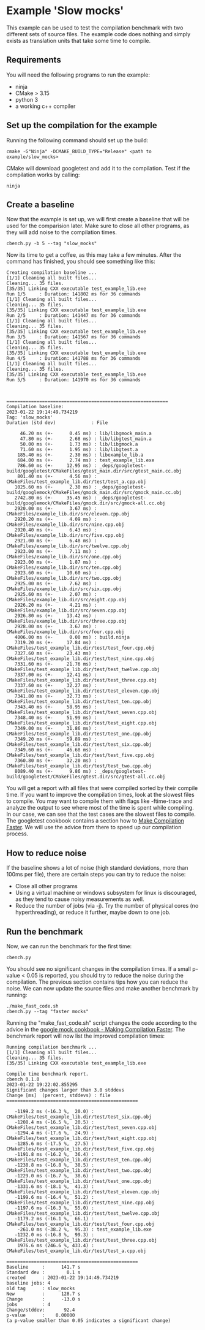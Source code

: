 # Example 'Slow mocks'

This example can be used to test the compilation benchmark with two different sets of source files.
The example code does nothing and simply exists as translation units that take some time to compile.

## Requirements
You will need the following programs to run the example:

 - ninja
 - CMake > 3.15
 - python 3
 - a working c++ compiler

## Set up the compilation for the example

Running the following command should set up the build:

    cmake -G"Ninja" -DCMAKE_BUILD_TYPE="Release" <path to example/slow_mocks>

CMake will download googletest and add it to the compilation.
Test if the compilation works by calling:

    ninja

## Create a baseline

Now that the example is set up, we will first create a baseline that will be used for the comparision later. Make sure to close all other programs, as they will add noise to the compilation times.

    cbench.py -b 5 --tag "slow_mocks"

Now its time to get a coffee, as this may take a few minutes. After the command has finished, you should see something like this:

    Creating compilation baseline ...
    [1/1] Cleaning all built files...
    Cleaning... 35 files.
    [35/35] Linking CXX executable test_example_lib.exe
    Run 1/5     : Duration: 141802 ms for 36 commands
    [1/1] Cleaning all built files...
    Cleaning... 35 files.
    [35/35] Linking CXX executable test_example_lib.exe
    Run 2/5     : Duration: 141447 ms for 36 commands
    [1/1] Cleaning all built files...
    Cleaning... 35 files.
    [35/35] Linking CXX executable test_example_lib.exe
    Run 3/5     : Duration: 141567 ms for 36 commands
    [1/1] Cleaning all built files...
    Cleaning... 35 files.
    [35/35] Linking CXX executable test_example_lib.exe
    Run 4/5     : Duration: 141788 ms for 36 commands
    [1/1] Cleaning all built files...
    Cleaning... 35 files.
    [35/35] Linking CXX executable test_example_lib.exe
    Run 5/5     : Duration: 141970 ms for 36 commands
    
    
    
    ===========================================================
    Compilation baseline:
    2023-01-22 19:14:49.734219
    Tag: 'slow_mocks'
    Duration (std dev)             : File
    
         46.20 ms (+-      0.45 ms) : lib/libgmock_main.a
         47.80 ms (+-      2.68 ms) : lib/libgtest_main.a
         50.00 ms (+-      1.73 ms) : lib/libgmock.a
         71.60 ms (+-      1.95 ms) : lib/libgtest.a
        185.40 ms (+-      2.30 ms) : libexample_lib.a
        684.00 ms (+-      2.74 ms) : test_example_lib.exe
        786.60 ms (+-     12.95 ms) : _deps/googletest-build/googletest/CMakeFiles/gtest_main.dir/src/gtest_main.cc.obj
        801.40 ms (+-      4.56 ms) : CMakeFiles/test_example_lib.dir/test/test_a.cpp.obj
       1025.60 ms (+-      2.30 ms) : _deps/googletest-build/googlemock/CMakeFiles/gmock_main.dir/src/gmock_main.cc.obj
       2742.80 ms (+-     35.45 ms) : _deps/googletest-build/googlemock/CMakeFiles/gmock.dir/src/gmock-all.cc.obj
       2920.00 ms (+-      3.67 ms) : CMakeFiles/example_lib.dir/src/eleven.cpp.obj
       2920.20 ms (+-      4.09 ms) : CMakeFiles/example_lib.dir/src/nine.cpp.obj
       2920.40 ms (+-      6.43 ms) : CMakeFiles/example_lib.dir/src/five.cpp.obj
       2921.00 ms (+-      6.48 ms) : CMakeFiles/example_lib.dir/src/twelve.cpp.obj
       2923.00 ms (+-      7.11 ms) : CMakeFiles/example_lib.dir/src/one.cpp.obj
       2923.00 ms (+-      1.87 ms) : CMakeFiles/example_lib.dir/src/ten.cpp.obj
       2923.60 ms (+-     10.60 ms) : CMakeFiles/example_lib.dir/src/two.cpp.obj
       2925.00 ms (+-      7.62 ms) : CMakeFiles/example_lib.dir/src/six.cpp.obj
       2925.60 ms (+-      2.07 ms) : CMakeFiles/example_lib.dir/src/eight.cpp.obj
       2926.20 ms (+-      4.21 ms) : CMakeFiles/example_lib.dir/src/seven.cpp.obj
       2926.80 ms (+-     13.42 ms) : CMakeFiles/example_lib.dir/src/three.cpp.obj
       2928.00 ms (+-      3.67 ms) : CMakeFiles/example_lib.dir/src/four.cpp.obj
       4006.00 ms (+-      0.00 ms) : build.ninja
       7319.20 ms (+-     17.84 ms) : CMakeFiles/test_example_lib.dir/test/test_four.cpp.obj
       7327.60 ms (+-     23.43 ms) : CMakeFiles/test_example_lib.dir/test/test_nine.cpp.obj
       7331.60 ms (+-     21.76 ms) : CMakeFiles/test_example_lib.dir/test/test_twelve.cpp.obj
       7337.00 ms (+-     12.41 ms) : CMakeFiles/test_example_lib.dir/test/test_three.cpp.obj
       7337.60 ms (+-     32.27 ms) : CMakeFiles/test_example_lib.dir/test/test_eleven.cpp.obj
       7341.80 ms (+-     32.73 ms) : CMakeFiles/test_example_lib.dir/test/test_ten.cpp.obj
       7343.40 ms (+-     58.95 ms) : CMakeFiles/test_example_lib.dir/test/test_seven.cpp.obj
       7348.40 ms (+-     51.99 ms) : CMakeFiles/test_example_lib.dir/test/test_eight.cpp.obj
       7349.00 ms (+-     31.86 ms) : CMakeFiles/test_example_lib.dir/test/test_one.cpp.obj
       7349.20 ms (+-     59.89 ms) : CMakeFiles/test_example_lib.dir/test/test_six.cpp.obj
       7349.60 ms (+-     46.68 ms) : CMakeFiles/test_example_lib.dir/test/test_five.cpp.obj
       7360.80 ms (+-     32.20 ms) : CMakeFiles/test_example_lib.dir/test/test_two.cpp.obj
       8089.40 ms (+-      9.86 ms) : _deps/googletest-build/googletest/CMakeFiles/gtest.dir/src/gtest-all.cc.obj

You will get a report with all files that were compiled sorted by their compile time. If you want to improve the compilation times, look at the slowest files to compile.
You may want to compile them with flags like -ftime-trace and analyze the output to see where most of the time is spent while compiling. In our case, we can see that the
test cases are the slowest files to compile. The googletest cookbook contains a section how to [Make Compilation Faster](https://github.com/google/googletest/blob/main/docs/gmock_cook_book.md#making-the-compilation-faster). We will use the advice from there to speed up our compilation process.

## How to reduce noise

If the baseline shows a lot of noise (high standard deviations, more than 100ms per file), there are certain steps you can try to reduce the noise:

 - Close all other programs
 - Using a virtual machine or windows subsystem for linux is discouraged, as they tend to cause noisy measurements as well.
 - Reduce the number of jobs (via -j). Try the number of physical cores (no hyperthreading), or reduce it further, maybe down to one job.

## Run the benchmark

Now, we can run the benchmark for the first time:

    cbench.py

You should see no significant changes in the compilation times. If a small p-value < 0.05 is reported, you should try to reduce the noise during the compilation. The previous section contains tips how you can reduce the noise.
We can now update the source files and make another benchmark by running:

    ./make_fast_code.sh
    cbench.py --tag "faster mocks"

Running the "make_fast_code.sh" script changes the code according to the advice in the [google mock cookbook - Making Compilation Faster](https://github.com/google/googletest/blob/main/docs/gmock_cook_book.md#making-the-compilation-faster). The benchmark report will now list the improved compilation times:

    Running compilation benchmark ...
    [1/1] Cleaning all built files...
    Cleaning... 35 files.
    [35/35] Linking CXX executable test_example_lib.exe
    
    Compile time benchmark report.
    cbench 0.1.0
    2023-01-22 19:22:02.855295
    Significant changes larger than 3.0 stddevs
    Change [ms]  (percent, stddevs) : file
    ================================================
    
       -1199.2 ms (-16.3 %,  20.0) : CMakeFiles/test_example_lib.dir/test/test_six.cpp.obj
       -1208.4 ms (-16.5 %,  20.5) : CMakeFiles/test_example_lib.dir/test/test_seven.cpp.obj
       -1294.4 ms (-17.6 %,  24.9) : CMakeFiles/test_example_lib.dir/test/test_eight.cpp.obj
       -1285.6 ms (-17.5 %,  27.5) : CMakeFiles/test_example_lib.dir/test/test_five.cpp.obj
       -1191.8 ms (-16.2 %,  36.4) : CMakeFiles/test_example_lib.dir/test/test_ten.cpp.obj
       -1238.8 ms (-16.8 %,  38.5) : CMakeFiles/test_example_lib.dir/test/test_two.cpp.obj
       -1229.0 ms (-16.7 %,  38.6) : CMakeFiles/test_example_lib.dir/test/test_one.cpp.obj
       -1331.6 ms (-18.1 %,  41.3) : CMakeFiles/test_example_lib.dir/test/test_eleven.cpp.obj
       -1199.6 ms (-16.4 %,  51.2) : CMakeFiles/test_example_lib.dir/test/test_nine.cpp.obj
       -1197.6 ms (-16.3 %,  55.0) : CMakeFiles/test_example_lib.dir/test/test_twelve.cpp.obj
       -1179.2 ms (-16.1 %,  66.1) : CMakeFiles/test_example_lib.dir/test/test_four.cpp.obj
        -261.0 ms (-38.2 %,  95.3) : test_example_lib.exe
       -1232.0 ms (-16.8 %,  99.3) : CMakeFiles/test_example_lib.dir/test/test_three.cpp.obj
        1976.6 ms (246.6 %, 433.4) : CMakeFiles/test_example_lib.dir/test/test_a.cpp.obj
    
    ================================================
    Baseline     :      141.7 s
    Standard dev :        0.1 s
    created      : 2023-01-22 19:14:49.734219
    baseline jobs: 4
    old tag      : slow_mocks
    New          :      128.7 s
    Change       :      -13.0 s
    jobs         : 4
    Change/stddev:       92.4
    p-value      :    0.00000
    (a p-value smaller than 0.05 indicates a significant change)


